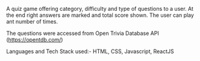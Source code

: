 A quiz game offering category, difficulty and type of questions to a user. At the end right answers are marked and total score shown. The user can play ant number of times.

The questions were accessed from Open Trivia Database API (https://opentdb.com/) 

Languages and Tech Stack used:- HTML, CSS, Javascript, ReactJS


